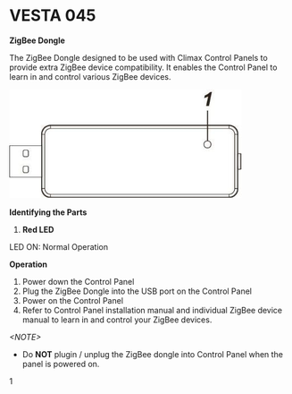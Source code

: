 # VESTA 045

**ZigBee Dongle**

The ZigBee Dongle designed to be used with Climax Control Panels to provide extra ZigBee device compatibility. It enables the Control Panel to learn in and control various ZigBee devices.

![](<.gitbook/assets/0 (47).jpeg>)

**Identifying the Parts**

1. **Red LED**

LED ON: Normal Operation

**Operation**

1. Power down the Control Panel
2. Plug the ZigBee Dongle into the USB port on the Control Panel
3. Power on the Control Panel
4. Refer to Control Panel installation manual and individual ZigBee device manual to learn in and control your ZigBee devices.

_\<NOTE>_

* Do **NOT** plugin / unplug the ZigBee dongle into Control Panel when the panel is powered on.

1
